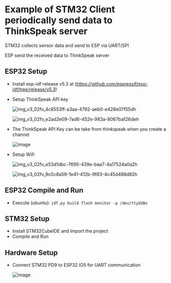 # Example of STM32 Client periodically send data to ThinkSpeak server

STM32 collects sensor data and send to ESP via UART/SPI

ESP send the received data to ThinkSpeak server

## ESP32 Setup
* Install esp-idf release v5.3 at (https://github.com/espressif/esp-idf/tree/release/v5.3)
* Setup ThinkSpeak API key

  ![img_v3_02fv_4c8553ff-a3aa-4792-aeb0-e428e07f55dh](https://github.com/user-attachments/assets/c0592312-86d9-45b4-94b8-3897e636b068)

  ![img_v3_02fv_e2ad2e09-7ad6-452e-983a-8067baf26deh](https://github.com/user-attachments/assets/be63c82c-b39f-4a45-99d9-858dda114b92)

* The ThinkSpeak API Key can be take from thinkspeak when you create a channel
  
  ![image](https://github.com/user-attachments/assets/a692f3ad-5076-4683-b593-c402347b5742)


* Setup Wifi
  
  ![img_v3_02fv_e53d1dbc-7695-439e-baa7-4a17524a0a2h](https://github.com/user-attachments/assets/ecf86e17-4dc9-4f60-b91d-21aee9d15330)

  ![img_v3_02fv_9c0c8a59-1e41-412b-9f83-4c45d488d82h](https://github.com/user-attachments/assets/60589ad7-4bc0-4295-9641-150f39936ce7)

## ESP32 Compile and Run
* Execute (ubuntu):
  ```idf.py build flash monitor -p /dev/ttyUSBx```

## STM32 Setup
* Install STM32CubeIDE and Import the project
* Compile and Run

## Hardware Setup
* Connect STM32 PD9 to ESP32 IO5 for UART communication

  ![image](https://github.com/user-attachments/assets/7c866d19-a44a-4271-8830-bdcc32f8802d)

